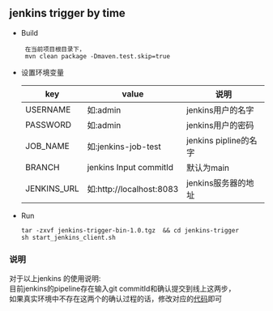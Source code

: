 ## jenkins trigger by time

- Build
  ```
   在当前项目根目录下，
   mvn clean package -Dmaven.test.skip=true
  ```

- 设置环境变量

  | key | value| 说明 |
  | ---- | ---- | ---- |
  |USERNAME|如:admin|jenkins用户的名字|
  |PASSWORD|如:admin|jenkins用户的密码|
  |JOB_NAME|如:jenkins-job-test|jenkins pipline的名字|
  |BRANCH|jenkins Input commitId|默认为main|
  |JENKINS_URL|如:http://localhost:8083| jenkins服务器的地址| 
  
- Run
  ```
  tar -zxvf jenkins-trigger-bin-1.0.tgz  && cd jenkins-trigger   
  sh start_jenkins_client.sh
  ```

### 说明
 
 对于以上jenkins 的使用说明:   
 目前jenkins的pipeline存在输入git commitId和确认提交到线上这两步，   
 如果真实环境中不存在这两个的确认过程的话，修改对应的[代码](https://github.com/monkeyboy123/jenkins-trigger/blob/main/src/main/scala/com/monkeyboy/data/JenkinsClient.scala#L125)即可

  
  
    
  